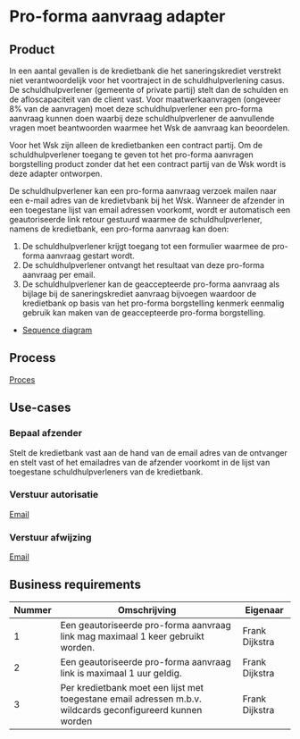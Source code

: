 # Pro-forma aanvraag adapter

## Product

In een aantal gevallen is de kredietbank die het saneringskrediet verstrekt niet verantwoordelijk voor het voortraject in de schuldhulpverlening casus.
De schuldhulpverlener (gemeente of private partij) stelt dan de schulden en de afloscapaciteit van de client vast.
Voor maatwerkaanvragen (ongeveer 8% van de aanvragen) moet deze schuldhulpverlener een pro-forma aanvraag kunnen doen waarbij deze schuldhulpverlener de aanvullende vragen moet beantwoorden waarmee het Wsk de aanvraag kan beoordelen.

Voor het Wsk zijn alleen de kredietbanken een contract partij. Om de schuldhulpverlener toegang te geven tot het pro-forma aanvragen borgstelling product zonder dat het een contract partij van de Wsk wordt is deze adapter ontworpen.

De schuldhulpverlener kan een pro-forma aanvraag verzoek mailen naar een e-mail adres van de kredietvbank bij het Wsk. Wanneer de afzender in een toegestane lijst van email adressen voorkomt, wordt er automatisch een geautoriseerde link retour gestuurd waarmee de schuldhulpverlener, namens de kredietbank, een pro-forma aanvraag kan doen:

1. De schuldhulpverlener krijgt toegang tot een formulier waarmee de pro-forma aanvraag gestart wordt.
1. De schuldhulpverlener ontvangt het resultaat van deze pro-forma aanvraag per email.
1. De schuldhulpverlener kan de geaccepteerde pro-forma aanvraag als bijlage bij de saneringskrediet aanvraag bijvoegen waardoor de kredietbank op basis van het pro-forma borgstelling kenmerk eenmalig gebruik kan maken van de geaccepteerde pro-forma borgstelling.

* [Sequence diagram](sequence-diagram.puml)

## Process

[Proces](proces.bpmn)

## Use-cases

### Bepaal afzender

Stelt de kredietbank vast aan de hand van de email adres van de ontvanger en stelt vast of het emailadres van de afzender voorkomt in de lijst van toegestane schuldhulpverleners van de kredietbank.

### Verstuur autorisatie

[Email](autorisatie.email.md)

### Verstuur afwijzing

[Email](afwijzing.email.md)

## Business requirements

| Nummer | Omschrijving     | Eigenaar                  |
| -------| ---------------- | ------------------------- |
| 1      | Een geautoriseerde pro-forma aanvraag link mag maximaal 1 keer gebruikt worden.                                 | Frank Dijkstra |
| 2      | Een geautoriseerde pro-forma aanvraag link is maximaal 1 uur geldig.                                            | Frank Dijkstra |
| 3      | Per kredietbank moet een lijst met toegestane email adressen m.b.v. wildcards geconfigureerd kunnen worden      | Frank Dijkstra |
